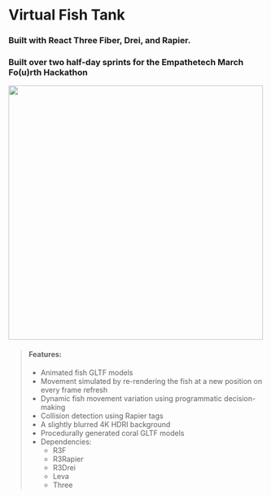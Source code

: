 # Virtual Fish Tank

### Built with React Three Fiber, Drei, and Rapier.
### Built over two half-day sprints for the Empathetech March Fo(u)rth Hackathon
<img src="https://user-images.githubusercontent.com/107072854/226153930-6d2830c7-8773-442e-b94e-c87f0dd09c87.png" height="500px" width="auto" />


> #### Features: 
> * Animated fish GLTF models
> * Movement simulated by re-rendering the fish at a new position on every frame refresh
> * Dynamic fish movement variation using programmatic decision-making
> * Collision detection using Rapier <RigidBody /> tags
> * A slightly blurred 4K HDRI background
> * Procedurally generated coral GLTF models
> * Dependencies: 
>    - R3F  
>    - R3Rapier  
>    - R3Drei  
>    - Leva  
>    - Three  

